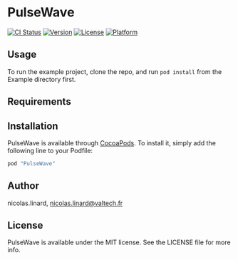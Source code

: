 # PulseWave

[![CI Status](http://img.shields.io/travis/nicolas.linard/PulseWave.svg?style=flat)](https://travis-ci.org/nicolas.linard/PulseWave)
[![Version](https://img.shields.io/cocoapods/v/PulseWave.svg?style=flat)](http://cocoapods.org/pods/PulseWave)
[![License](https://img.shields.io/cocoapods/l/PulseWave.svg?style=flat)](http://cocoapods.org/pods/PulseWave)
[![Platform](https://img.shields.io/cocoapods/p/PulseWave.svg?style=flat)](http://cocoapods.org/pods/PulseWave)

## Usage

To run the example project, clone the repo, and run `pod install` from the Example directory first.

## Requirements

## Installation

PulseWave is available through [CocoaPods](http://cocoapods.org). To install
it, simply add the following line to your Podfile:

```ruby
pod "PulseWave"
```

## Author

nicolas.linard, nicolas.linard@valtech.fr

## License

PulseWave is available under the MIT license. See the LICENSE file for more info.
